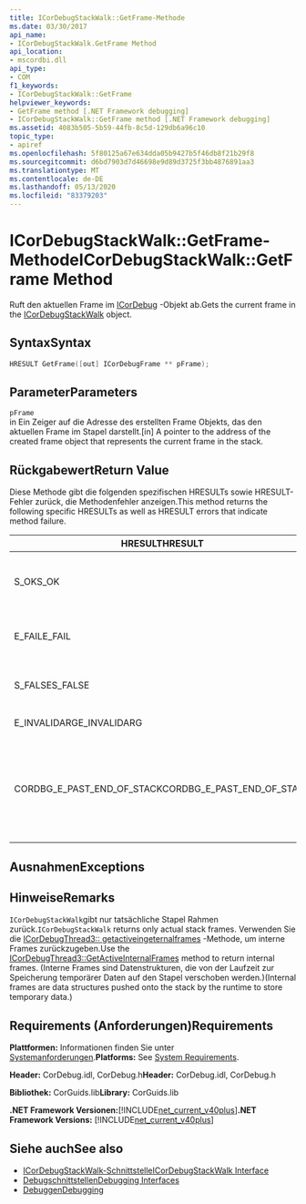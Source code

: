 ```yaml
---
title: ICorDebugStackWalk::GetFrame-Methode
ms.date: 03/30/2017
api_name:
- ICorDebugStackWalk.GetFrame Method
api_location:
- mscordbi.dll
api_type:
- COM
f1_keywords:
- ICorDebugStackWalk::GetFrame
helpviewer_keywords:
- GetFrame method [.NET Framework debugging]
- ICorDebugStackWalk::GetFrame method [.NET Framework debugging]
ms.assetid: 4083b505-5b59-44fb-8c5d-129db6a96c10
topic_type:
- apiref
ms.openlocfilehash: 5f80125a67e634dda05b9427b5f46db8f21b29f8
ms.sourcegitcommit: d6bd7903d7d46698e9d89d3725f3bb4876891aa3
ms.translationtype: MT
ms.contentlocale: de-DE
ms.lasthandoff: 05/13/2020
ms.locfileid: "83379203"
---
```

# <a name="icordebugstackwalkgetframe-method"></a><span data-ttu-id="d7665-102">ICorDebugStackWalk::GetFrame-Methode</span><span class="sxs-lookup"><span data-stu-id="d7665-102">ICorDebugStackWalk::GetFrame Method</span></span>
<span data-ttu-id="d7665-103">Ruft den aktuellen Frame im [ICorDebug](icordebugstackwalk-interface.md) -Objekt ab.</span><span class="sxs-lookup"><span data-stu-id="d7665-103">Gets the current frame in the [ICorDebugStackWalk](icordebugstackwalk-interface.md) object.</span></span>  
  
## <a name="syntax"></a><span data-ttu-id="d7665-104">Syntax</span><span class="sxs-lookup"><span data-stu-id="d7665-104">Syntax</span></span>  
  
```cpp  
HRESULT GetFrame([out] ICorDebugFrame ** pFrame);  
```  
  
## <a name="parameters"></a><span data-ttu-id="d7665-105">Parameter</span><span class="sxs-lookup"><span data-stu-id="d7665-105">Parameters</span></span>  
 `pFrame`  
 <span data-ttu-id="d7665-106">in Ein Zeiger auf die Adresse des erstellten Frame Objekts, das den aktuellen Frame im Stapel darstellt.</span><span class="sxs-lookup"><span data-stu-id="d7665-106">[in] A pointer to the address of the created frame object that represents the current frame in the stack.</span></span>  
  
## <a name="return-value"></a><span data-ttu-id="d7665-107">Rückgabewert</span><span class="sxs-lookup"><span data-stu-id="d7665-107">Return Value</span></span>  
 <span data-ttu-id="d7665-108">Diese Methode gibt die folgenden spezifischen HRESULTs sowie HRESULT-Fehler zurück, die Methodenfehler anzeigen.</span><span class="sxs-lookup"><span data-stu-id="d7665-108">This method returns the following specific HRESULTs as well as HRESULT errors that indicate method failure.</span></span>  
  
|<span data-ttu-id="d7665-109">HRESULT</span><span class="sxs-lookup"><span data-stu-id="d7665-109">HRESULT</span></span>|<span data-ttu-id="d7665-110">BESCHREIBUNG</span><span class="sxs-lookup"><span data-stu-id="d7665-110">Description</span></span>|  
|-------------|-----------------|  
|<span data-ttu-id="d7665-111">S_OK</span><span class="sxs-lookup"><span data-stu-id="d7665-111">S_OK</span></span>|<span data-ttu-id="d7665-112">Die Laufzeit hat den aktuellen Frame erfolgreich zurückgegeben.</span><span class="sxs-lookup"><span data-stu-id="d7665-112">The runtime successfully returned the current frame.</span></span>|  
|<span data-ttu-id="d7665-113">E_FAIL</span><span class="sxs-lookup"><span data-stu-id="d7665-113">E_FAIL</span></span>|<span data-ttu-id="d7665-114">Der aktuelle Frame wurde nicht zurückgegeben.</span><span class="sxs-lookup"><span data-stu-id="d7665-114">The current frame was not returned.</span></span>|  
|<span data-ttu-id="d7665-115">S_FALSE</span><span class="sxs-lookup"><span data-stu-id="d7665-115">S_FALSE</span></span>|<span data-ttu-id="d7665-116">Der aktuelle Frame ist ein nativer Stapel Rahmen.</span><span class="sxs-lookup"><span data-stu-id="d7665-116">The current frame is a native stack frame.</span></span>|  
|<span data-ttu-id="d7665-117">E_INVALIDARG</span><span class="sxs-lookup"><span data-stu-id="d7665-117">E_INVALIDARG</span></span>|<span data-ttu-id="d7665-118">`pFrame` ist NULL.</span><span class="sxs-lookup"><span data-stu-id="d7665-118">`pFrame` is null.</span></span>|  
|<span data-ttu-id="d7665-119">CORDBG_E_PAST_END_OF_STACK</span><span class="sxs-lookup"><span data-stu-id="d7665-119">CORDBG_E_PAST_END_OF_STACK</span></span>|<span data-ttu-id="d7665-120">Der Frame Zeiger befindet sich bereits am Ende des Stapels. Daher können keine weiteren Frames aufgerufen werden.</span><span class="sxs-lookup"><span data-stu-id="d7665-120">The frame pointer is already at the end of the stack; therefore, no additional frames can be accessed.</span></span>|  
  
## <a name="exceptions"></a><span data-ttu-id="d7665-121">Ausnahmen</span><span class="sxs-lookup"><span data-stu-id="d7665-121">Exceptions</span></span>  
  
## <a name="remarks"></a><span data-ttu-id="d7665-122">Hinweise</span><span class="sxs-lookup"><span data-stu-id="d7665-122">Remarks</span></span>  
 <span data-ttu-id="d7665-123">`ICorDebugStackWalk`gibt nur tatsächliche Stapel Rahmen zurück.</span><span class="sxs-lookup"><span data-stu-id="d7665-123">`ICorDebugStackWalk` returns only actual stack frames.</span></span> <span data-ttu-id="d7665-124">Verwenden Sie die [ICorDebugThread3:: getactiveingeternalframes](icordebugthread3-getactiveinternalframes-method.md) -Methode, um interne Frames zurückzugeben.</span><span class="sxs-lookup"><span data-stu-id="d7665-124">Use the [ICorDebugThread3::GetActiveInternalFrames](icordebugthread3-getactiveinternalframes-method.md) method to return internal frames.</span></span> <span data-ttu-id="d7665-125">(Interne Frames sind Datenstrukturen, die von der Laufzeit zur Speicherung temporärer Daten auf den Stapel verschoben werden.)</span><span class="sxs-lookup"><span data-stu-id="d7665-125">(Internal frames are data structures pushed onto the stack by the runtime to store temporary data.)</span></span>  
  
## <a name="requirements"></a><span data-ttu-id="d7665-126">Requirements (Anforderungen)</span><span class="sxs-lookup"><span data-stu-id="d7665-126">Requirements</span></span>  
 <span data-ttu-id="d7665-127">**Plattformen:** Informationen finden Sie unter [Systemanforderungen](../../get-started/system-requirements.md).</span><span class="sxs-lookup"><span data-stu-id="d7665-127">**Platforms:** See [System Requirements](../../get-started/system-requirements.md).</span></span>  
  
 <span data-ttu-id="d7665-128">**Header:** CorDebug.idl, CorDebug.h</span><span class="sxs-lookup"><span data-stu-id="d7665-128">**Header:** CorDebug.idl, CorDebug.h</span></span>  
  
 <span data-ttu-id="d7665-129">**Bibliothek:** CorGuids.lib</span><span class="sxs-lookup"><span data-stu-id="d7665-129">**Library:** CorGuids.lib</span></span>  
  
 <span data-ttu-id="d7665-130">**.NET Framework Versionen:**[!INCLUDE[net_current_v40plus](../../../../includes/net-current-v40plus-md.md)]</span><span class="sxs-lookup"><span data-stu-id="d7665-130">**.NET Framework Versions:** [!INCLUDE[net_current_v40plus](../../../../includes/net-current-v40plus-md.md)]</span></span>  
  
## <a name="see-also"></a><span data-ttu-id="d7665-131">Siehe auch</span><span class="sxs-lookup"><span data-stu-id="d7665-131">See also</span></span>

- [<span data-ttu-id="d7665-132">ICorDebugStackWalk-Schnittstelle</span><span class="sxs-lookup"><span data-stu-id="d7665-132">ICorDebugStackWalk Interface</span></span>](icordebugstackwalk-interface.md)
- [<span data-ttu-id="d7665-133">Debugschnittstellen</span><span class="sxs-lookup"><span data-stu-id="d7665-133">Debugging Interfaces</span></span>](debugging-interfaces.md)
- [<span data-ttu-id="d7665-134">Debuggen</span><span class="sxs-lookup"><span data-stu-id="d7665-134">Debugging</span></span>](index.md)
